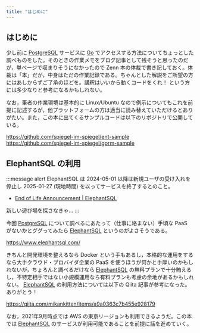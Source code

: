 ```yaml
---
title: "はじめに"
---
```


## はじめに

少し前に [PostgreSQL] サービスに [Go] でアクセスする方法についてちょっとした調べものをした。そのときの作業メモをブログ記事として残そうと思ったのだが，単ページで収まりそうになかったので Zenn 本の体裁で書き記しておく。体裁は「本」だが，中身はただの作業記録である。ちゃんとした解説をご所望の方にはあしからずご了承のほどを。講釈はいいから動くコードをくれ！ という方には多少なりと参考になるかもしれない。

なお，筆者の作業環境は基本的に Linux/Ubuntu なので例示についてもこれを前提に記述するが，他プラットフォームの方は適当に読み替えていただけるとありがたい。また，この本に出てくるサンプルコードは以下のリポジトリで公開している。

https://github.com/spiegel-im-spiegel/ent-sample
https://github.com/spiegel-im-spiegel/gorm-sample

## ElephantSQL の利用

:::message alert
ElephantSQL は 2024-05-01 以降は新規ユーザの受け入れを停止し 2025-01-27 (現地時間) を以ってサービスを終了するとのこと。

- [End of Life Announcement | ElephantSQL](https://www.elephantsql.com/blog/end-of-life-announcement.html)

新しい遊び場を探さなきゃ...
:::

今回 [PostgreSQL] について調べるにあたって（仕事に絡まない）手頃な PaaS がないかとググってみたら [ElephantSQL] というのがよさそうである。

https://www.elephantsql.com/

きちんと開発環境を整えるなら Docker という手もあるし，本格的な運用をするなら大手クラウド・プロバイダ企業の PaaS を使うほうが何かと手厚いのかもしれないが，ちょろんと調べるだけなら [ElephantSQL] の無料プランで十分賄えるし，不特定相手ではない小規模運用なら有料プランも考慮の余地があるかもしれない。 [ElephantSQL] の利用方法については以下の Qiita 記事が参考になった。ありがとう！

https://qiita.com/mikankitten/items/a9a0363c7b455e928179

なお，2021年9月時点では AWS の東京リージョンも利用できるようだ。この本では [ElephantSQL] のサービスが利用可能であることを前提に話を進めていく。

[Go]: https://go.dev/
[PostgreSQL]: https://www.postgresql.org/ "PostgreSQL: The world's most advanced open source database"
[ElephantSQL]: https://www.elephantsql.com/ "ElephantSQL - PostgreSQL as a Service"
